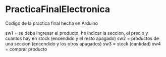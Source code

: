PracticaFinalElectronica
========================

Codigo de la practica final hecha en Arduino

sw1 = se debe ingresar el producto, he indicar la seccion, el precio y cuantos hay en stock (encendido y el resto apagado)
sw2 = productos de una seccion (encendido y los otros apagados)
sw3 = stock (cantidad)
sw4 = comprar producto	
